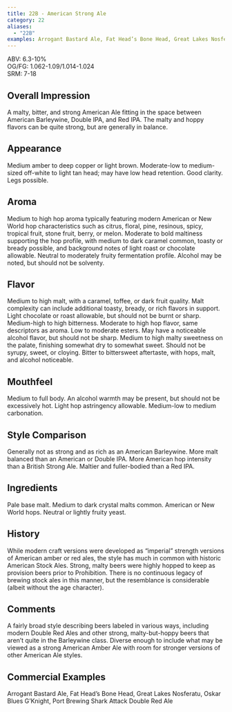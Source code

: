 ```yaml
---
title: 22B - American Strong Ale
category: 22
aliases: 
  - "22B"
examples: Arrogant Bastard Ale, Fat Head’s Bone Head, Great Lakes Nosferatu, Oskar Blues G’Knight, Port Brewing Shark Attack Double Red Ale
---
```


ABV: 6.3-10%  
OG/FG: 1.062-1.09/1.014-1.024  
SRM: 7-18  

## Overall Impression
A malty, bitter, and strong American Ale fitting in the space between American Barleywine, Double IPA, and Red IPA. The malty and hoppy flavors can be quite strong, but are generally in balance.

## Appearance
Medium amber to deep copper or light brown. Moderate-low to medium-sized off-white to light tan head; may have low head retention. Good clarity. Legs possible.

## Aroma
Medium to high hop aroma typically featuring modern American or New World hop characteristics such as citrus, floral, pine, resinous, spicy, tropical fruit, stone fruit, berry, or melon. Moderate to bold maltiness supporting the hop profile, with medium to dark caramel common, toasty or bready possible, and background notes of light roast or chocolate allowable. Neutral to moderately fruity fermentation profile. Alcohol may be noted, but should not be solventy.

## Flavor
Medium to high malt, with a caramel, toffee, or dark fruit quality. Malt complexity can include additional toasty, bready, or rich flavors in support. Light chocolate or roast allowable, but should not be burnt or sharp. Medium-high to high bitterness. Moderate to high hop flavor, same descriptors as aroma. Low to moderate esters. May have a noticeable alcohol flavor, but should not be sharp. Medium to high malty sweetness on the palate, finishing somewhat dry to somewhat sweet. Should not be syrupy, sweet, or cloying. Bitter to bittersweet aftertaste, with hops, malt, and alcohol noticeable.

## Mouthfeel
Medium to full body. An alcohol warmth may be present, but should not be excessively hot. Light hop astringency allowable. Medium-low to medium carbonation.

## Style Comparison
Generally not as strong and as rich as an American Barleywine. More malt balanced than an American or Double IPA. More American hop intensity than a British Strong Ale. Maltier and fuller-bodied than a Red IPA.

## Ingredients
Pale base malt. Medium to dark crystal malts common. American or New World hops. Neutral or lightly fruity yeast.

## History
While modern craft versions were developed as “imperial” strength versions of American amber or red ales, the style has much in common with historic American Stock Ales. Strong, malty beers were highly hopped to keep as provision beers prior to Prohibition. There is no continuous legacy of brewing stock ales in this manner, but the resemblance is considerable (albeit without the age character).

## Comments
A fairly broad style describing beers labeled in various ways, including modern Double Red Ales and other strong, malty-but-hoppy beers that aren’t quite in the Barleywine class. Diverse enough to include what may be viewed as a strong American Amber Ale with room for stronger versions of other American Ale styles.

## Commercial Examples
Arrogant Bastard Ale, Fat Head’s Bone Head, Great Lakes Nosferatu, Oskar Blues G’Knight, Port Brewing Shark Attack Double Red Ale